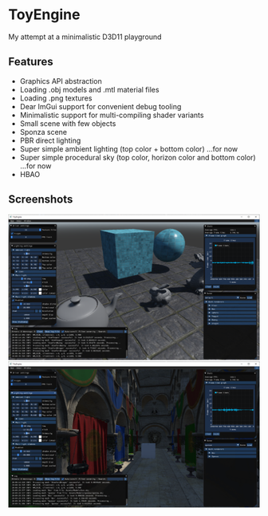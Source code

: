 # ToyEngine
My attempt at a minimalistic D3D11 playground

## Features
- Graphics API abstraction
- Loading .obj models and .mtl material files
- Loading .png textures
- Dear ImGui support for convenient debug tooling
- Minimalistic support for multi-compiling shader variants
- Small scene with few objects
- Sponza scene
- PBR direct lighting
- Super simple ambient lighting (top color + bottom color) ...for now
- Super simple procedural sky (top color, horizon color and bottom color) ...for now
- HBAO

## Screenshots

![Small scene](Images/DefaultScene.png "Small scene")
![Sponza scene](Images/SponzaScene.png "Sponza scene")
